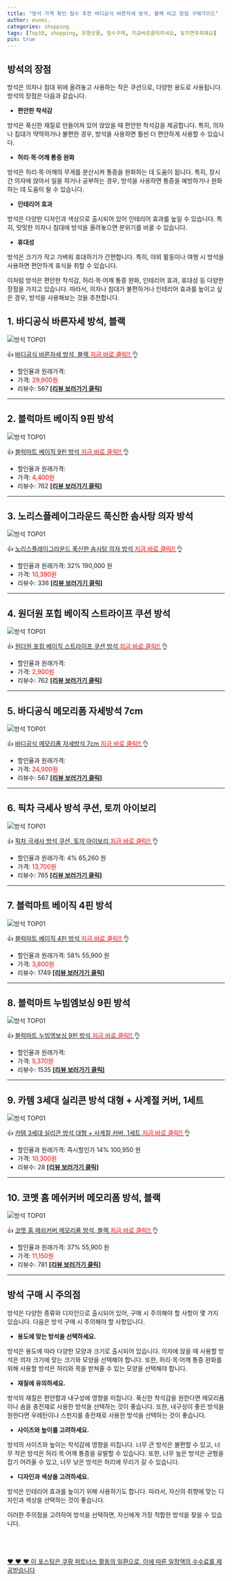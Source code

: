 ```yaml
---
title: "방석 가격 확인 필수 추천 바디공식 바른자세 방석, 블랙 비교 장점 구매가이드"
author: eunmi.
categories: shopping
tags: [Top10, shopping, 유행상품, 필수구매, 지금바로클릭하세요, 놓치면후회해요]
pin: true
---
```

## 방석의 장점

방석은 의자나 침대 위에 올려놓고 사용하는 작은 쿠션으로, 다양한 용도로 사용됩니다. 방석의 장점은 다음과 같습니다.

* **편안한 착석감**

방석은 푹신한 재질로 만들어져 있어 앉았을 때 편안한 착석감을 제공합니다. 특히, 의자나 침대가 딱딱하거나 불편한 경우, 방석을 사용하면 훨씬 더 편안하게 사용할 수 있습니다.

* **허리·목·어깨 통증 완화**

방석은 허리·목·어깨의 무게를 분산시켜 통증을 완화하는 데 도움이 됩니다. 특히, 장시간 의자에 앉아서 일을 하거나 공부하는 경우, 방석을 사용하면 통증을 예방하거나 완화하는 데 도움이 될 수 있습니다.

* **인테리어 효과**

방석은 다양한 디자인과 색상으로 출시되어 있어 인테리어 효과를 높일 수 있습니다. 특히, 밋밋한 의자나 침대에 방석을 올려놓으면 분위기를 바꿀 수 있습니다.

* **휴대성**

방석은 크기가 작고 가벼워 휴대하기가 간편합니다. 특히, 야외 활동이나 여행 시 방석을 사용하면 편안하게 휴식을 취할 수 있습니다.

이처럼 방석은 편안한 착석감, 허리·목·어깨 통증 완화, 인테리어 효과, 휴대성 등 다양한 장점을 가지고 있습니다. 따라서, 의자나 침대가 불편하거나 인테리어 효과를 높이고 싶은 경우, 방석을 사용해보는 것을 추천합니다.

   

## 1. 바디공식 바른자세 방석, 블랙

![방석 TOP01](https://thumbnail6.coupangcdn.com/thumbnails/remote/230x230ex/image/retail/images/809069195964118-5fab0e47-a03e-4fc9-9939-01cfcb14f2af.jpg)


👍 [바디공식 바른자세 방석, 블랙 <font color=red> 지금 바로 클릭!! </font> ](https://link.coupang.com/re/AFFSDP?lptag=AF3617701&subid=GithubCoopas&pageKey=1702985908&traceid=V0-153&itemId=2898137490&vendorItemId=70887117151) 👌 


- 할인율과 원래가격: 
- 가격: <span style='color:red'>29,900원</span>
- 리뷰수: 567  [**[리뷰 보러가기 클릭]**](https://link.coupang.com/re/AFFSDP?lptag=AF3617701&subid=GithubCoopas&pageKey=1702985908&traceid=V0-153&itemId=2898137490&vendorItemId=70887117151)

---


   

## 2. 블럭마트 베이직 9핀 방석

![방석 TOP01](https://thumbnail10.coupangcdn.com/thumbnails/remote/230x230ex/image/retail/images/2016/06/21/11/8/2887d110-72fc-4b0f-a7e8-8f29f29adb0d.jpg)


👍 [블럭마트 베이직 9핀 방석 <font color=red> 지금 바로 클릭!! </font> ](https://link.coupang.com/re/AFFSDP?lptag=AF3617701&subid=GithubCoopas&pageKey=4755174&traceid=V0-153&itemId=21620650&vendorItemId=3031572410) 👌 


- 할인율과 원래가격: 
- 가격: <span style='color:red'>4,400원</span>
- 리뷰수: 762  [**[리뷰 보러가기 클릭]**](https://link.coupang.com/re/AFFSDP?lptag=AF3617701&subid=GithubCoopas&pageKey=4755174&traceid=V0-153&itemId=21620650&vendorItemId=3031572410)

---


   

## 3. 노리스플레이그라운드 푹신한 솜사탕 의자 방석

![방석 TOP01](https://thumbnail10.coupangcdn.com/thumbnails/remote/230x230ex/image/vendor_inventory/cf6b/353aff28177501394c4204b606a0721c76c22759a340178c40efc368c521.png)


👍 [노리스플레이그라운드 푹신한 솜사탕 의자 방석 <font color=red> 지금 바로 클릭!! </font> ](https://link.coupang.com/re/AFFSDP?lptag=AF3617701&subid=GithubCoopas&pageKey=6382858878&traceid=V0-153&itemId=13569456496&vendorItemId=82559777219) 👌 


- 할인율과 원래가격: 32%  190,000   원
- 가격: <span style='color:red'>10,390원</span>
- 리뷰수: 336  [**[리뷰 보러가기 클릭]**](https://link.coupang.com/re/AFFSDP?lptag=AF3617701&subid=GithubCoopas&pageKey=6382858878&traceid=V0-153&itemId=13569456496&vendorItemId=82559777219)

---


   

## 4. 원더원 포힙 베이직 스트라이프 쿠션 방석

![방석 TOP01](https://thumbnail9.coupangcdn.com/thumbnails/remote/230x230ex/image/vendor_inventory/8642/4143b6438327e4ea7aeb3ecabf94f68826a6f46550146a21aa33ac45b57e.jpg)


👍 [원더원 포힙 베이직 스트라이프 쿠션 방석 <font color=red> 지금 바로 클릭!! </font> ](https://link.coupang.com/re/AFFSDP?lptag=AF3617701&subid=GithubCoopas&pageKey=256570935&traceid=V0-153&itemId=805817100&vendorItemId=85653842579) 👌 


- 할인율과 원래가격: 
- 가격: <span style='color:red'>2,900원</span>
- 리뷰수: 762  [**[리뷰 보러가기 클릭]**](https://link.coupang.com/re/AFFSDP?lptag=AF3617701&subid=GithubCoopas&pageKey=256570935&traceid=V0-153&itemId=805817100&vendorItemId=85653842579)

---


   

## 5. 바디공식 메모리폼 자세방석 7cm

![방석 TOP01](https://thumbnail10.coupangcdn.com/thumbnails/remote/230x230ex/image/retail/images/4601514588087676-a9ecb0bc-b117-499f-997a-8f33d3333eab.jpg)


👍 [바디공식 메모리폼 자세방석 7cm <font color=red> 지금 바로 클릭!! </font> ](https://link.coupang.com/re/AFFSDP?lptag=AF3617701&subid=GithubCoopas&pageKey=6745563310&traceid=V0-153&itemId=15760191076&vendorItemId=82973660921) 👌 


- 할인율과 원래가격: 
- 가격: <span style='color:red'>24,900원</span>
- 리뷰수: 567  [**[리뷰 보러가기 클릭]**](https://link.coupang.com/re/AFFSDP?lptag=AF3617701&subid=GithubCoopas&pageKey=6745563310&traceid=V0-153&itemId=15760191076&vendorItemId=82973660921)

---


   

## 6. 픽차 극세사 방석 쿠션, 토끼 아이보리

![방석 TOP01](https://thumbnail8.coupangcdn.com/thumbnails/remote/230x230ex/image/retail/images/2814668257461071-72475f66-d519-463c-bdd0-99e6af008336.jpg)


👍 [픽차 극세사 방석 쿠션, 토끼 아이보리 <font color=red> 지금 바로 클릭!! </font> ](https://link.coupang.com/re/AFFSDP?lptag=AF3617701&subid=GithubCoopas&pageKey=7093848958&traceid=V0-153&itemId=7656144491&vendorItemId=74751644704) 👌 


- 할인율과 원래가격: 4%  65,260   원
- 가격: <span style='color:red'>13,700원</span>
- 리뷰수: 765  [**[리뷰 보러가기 클릭]**](https://link.coupang.com/re/AFFSDP?lptag=AF3617701&subid=GithubCoopas&pageKey=7093848958&traceid=V0-153&itemId=7656144491&vendorItemId=74751644704)

---


   

## 7. 블럭마트 베이직 4핀 방석

![방석 TOP01](https://thumbnail10.coupangcdn.com/thumbnails/remote/230x230ex/image/retail/images/2016/06/21/11/0/956d9bce-ce3e-44ca-a9bf-1cc52d1d2600.jpg)


👍 [블럭마트 베이직 4핀 방석 <font color=red> 지금 바로 클릭!! </font> ](https://link.coupang.com/re/AFFSDP?lptag=AF3617701&subid=GithubCoopas&pageKey=4755181&traceid=V0-153&itemId=21620709&vendorItemId=3031572594) 👌 


- 할인율과 원래가격: 58%  55,900   원
- 가격: <span style='color:red'>3,800원</span>
- 리뷰수: 1749  [**[리뷰 보러가기 클릭]**](https://link.coupang.com/re/AFFSDP?lptag=AF3617701&subid=GithubCoopas&pageKey=4755181&traceid=V0-153&itemId=21620709&vendorItemId=3031572594)

---


   

## 8. 블럭마트 누빔엠보싱 9핀 방석

![방석 TOP01](https://thumbnail9.coupangcdn.com/thumbnails/remote/230x230ex/image/retail/images/2016/12/07/18/4/152a9d5a-32a2-42d1-bc0e-e094d06494fe.jpg)


👍 [블럭마트 누빔엠보싱 9핀 방석 <font color=red> 지금 바로 클릭!! </font> ](https://link.coupang.com/re/AFFSDP?lptag=AF3617701&subid=GithubCoopas&pageKey=10780048&traceid=V0-153&itemId=46688857&vendorItemId=3072969664) 👌 


- 할인율과 원래가격: 
- 가격: <span style='color:red'>5,370원</span>
- 리뷰수: 1535  [**[리뷰 보러가기 클릭]**](https://link.coupang.com/re/AFFSDP?lptag=AF3617701&subid=GithubCoopas&pageKey=10780048&traceid=V0-153&itemId=46688857&vendorItemId=3072969664)

---


   

## 9. 카템 3세대 실리콘 방석 대형 + 사계절 커버, 1세트

![방석 TOP01](https://thumbnail8.coupangcdn.com/thumbnails/remote/230x230ex/image/retail/images/555736735373436-893d3ede-c348-451d-a3a8-b9d5f4bb9515.jpg)


👍 [카템 3세대 실리콘 방석 대형 + 사계절 커버, 1세트 <font color=red> 지금 바로 클릭!! </font> ](https://link.coupang.com/re/AFFSDP?lptag=AF3617701&subid=GithubCoopas&pageKey=1704427761&traceid=V0-153&itemId=2900528939&vendorItemId=70889476109) 👌 


- 할인율과 원래가격: 즉시할인가 14%  100,950   원
- 가격: <span style='color:red'>10,300원</span>
- 리뷰수: 28  [**[리뷰 보러가기 클릭]**](https://link.coupang.com/re/AFFSDP?lptag=AF3617701&subid=GithubCoopas&pageKey=1704427761&traceid=V0-153&itemId=2900528939&vendorItemId=70889476109)

---


   

## 10. 코멧 홈 메쉬커버 메모리폼 방석, 블랙

![방석 TOP01](https://thumbnail7.coupangcdn.com/thumbnails/remote/230x230ex/image/retail/images/5654131514136109-c0627601-df10-4421-9409-19debc101656.jpg)


👍 [코멧 홈 메쉬커버 메모리폼 방석, 블랙 <font color=red> 지금 바로 클릭!! </font> ](https://link.coupang.com/re/AFFSDP?lptag=AF3617701&subid=GithubCoopas&pageKey=7123695846&traceid=V0-153&itemId=17842944504&vendorItemId=85006502693) 👌 


- 할인율과 원래가격: 37%  55,900   원
- 가격: <span style='color:red'>11,150원</span>
- 리뷰수: 781  [**[리뷰 보러가기 클릭]**](https://link.coupang.com/re/AFFSDP?lptag=AF3617701&subid=GithubCoopas&pageKey=7123695846&traceid=V0-153&itemId=17842944504&vendorItemId=85006502693)

---
## 방석 구매 시 주의점

방석은 다양한 종류와 디자인으로 출시되어 있어, 구매 시 주의해야 할 사항이 몇 가지 있습니다. 다음은 방석 구매 시 주의해야 할 사항입니다.

* **용도에 맞는 방석을 선택하세요.**

방석은 용도에 따라 다양한 모양과 크기로 출시되어 있습니다. 의자에 앉을 때 사용할 방석은 의자 크기에 맞는 크기와 모양을 선택해야 합니다. 또한, 허리·목·어깨 통증 완화를 위해 사용할 방석은 허리와 목을 받쳐줄 수 있는 모양을 선택해야 합니다.

* **재질에 유의하세요.**

방석의 재질은 편안함과 내구성에 영향을 미칩니다. 푹신한 착석감을 원한다면 메모리폼이나 솜을 충전재로 사용한 방석을 선택하는 것이 좋습니다. 또한, 내구성이 좋은 방석을 원한다면 우레탄이나 스펀지를 충전재로 사용한 방석을 선택하는 것이 좋습니다.

* **사이즈와 높이를 고려하세요.**

방석의 사이즈와 높이는 착석감에 영향을 미칩니다. 너무 큰 방석은 불편할 수 있고, 너무 작은 방석은 허리·목·어깨 통증을 유발할 수 있습니다. 또한, 너무 높은 방석은 균형을 잡기 어려울 수 있고, 너무 낮은 방석은 허리에 무리가 갈 수 있습니다.

* **디자인과 색상을 고려하세요.**

방석은 인테리어 효과를 높이기 위해 사용하기도 합니다. 따라서, 자신의 취향에 맞는 디자인과 색상을 선택하는 것이 좋습니다.

이러한 주의점을 고려하여 방석을 선택하면, 자신에게 가장 적합한 방석을 찾을 수 있습니다.<br><br><br><br><br> [ ❤ ❤ ❤ 이 포스팅은 쿠팡 파트너스 활동의 일환으로, 이에 따른 일정액의 수수료를 제공받습니다](https://link.coupang.com/a/bcEFyh)